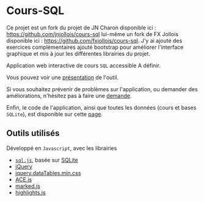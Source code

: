 # Cours-SQL
Ce projet est un fork du projet de JN Charon disponible ici :  https://github.com/jnjollois/cours-sql lui-même un fork de FX Jollois disponible ici : https://github.com/fxjollois/cours-sql. J'y ai ajouté des exercices complémentaires ajouté bootstrap pour améliorer l'interface graphique et mis à jour les différentes librairies du projet.


Application web interactive de cours `SQL` accessible A définir. 

Vous pouvez voir une [présentation](https://www.charon.org/cours-sql/presentation/) de l'outil.

Si vous souhaitez prévenir de problèmes sur l'application, ou demander des améliorations, n'hésitez pas à faire une [demande](https://github.com/jncharon/cours-sql/issues).

Enfin, le code de l'application, ainsi que toutes les données (cours et bases `SQLite`), est disponible sur cette [page](https://github.com/jncharon/cours-sql).

## Outils utilisés

Développé en `Javascript`, avec les librairies 

- [`sql.js`](https://github.com/kripken/sql.js/), basée sur [SQLite](https://www.sqlite.org/)
- [jQuery](https://jquery.com/)
- [jquery.dataTables.min.css](https://datatables.net/)
- [ACE.js](https://ace.c9.io/)
- [marked.js](https://marked.js.org/)
- [highlights.js](https://highlightjs.org/)
